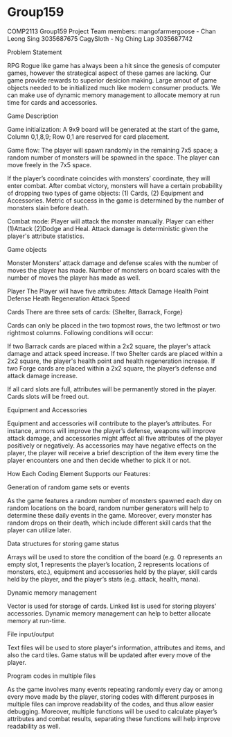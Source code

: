 # Group159
COMP2113 Group159 Project
Team members:
mangofarmergoose - Chan Leong Sing 3035687675
CagySloth - Ng Ching Lap 3035687742

Problem Statement

RPG Rogue like game has always been a hit since the genesis of computer games, however the strategical aspect of these games are lacking. Our game provide rewards to superior desicion making. Large amout of game objects needed to be initiallized much like modern consumer products. We can make use of dynamic memory management to allocate memory at run time for cards and accessories. 

Game Description

Game initialization:
A 9x9 board will be generated at the start of the game, Column 0,1,8,9; Row 0,1 are reserved for card placement.

Game flow:
The player will spawn randomly in the remaining 7x5 space; a random number of monsters will be spawned in the space. The player can move freely in the 7x5 space.

If the player’s coordinate coincides with monsters’ coordinate, they will enter combat. After combat victory, monsters will have a certain probability of dropping two types of game objects: (1) Cards, (2) Equipment and Accessories. Metric of success in the game is determined by the number of monsters slain before death.

Combat mode:
Player will attack the monster manually. Player can either (1)Attack (2)Dodge and Heal. Attack damage is deterministic given the player's attribute statistics. 

Game objects

Monster 
Monsters’ attack damage and defense scales with the number of moves the player has made. Number of monsters on board scales with the number of moves the player has made as well.

Player
The Player will have five attributes:
Attack Damage
Health Point
Defense
Heath Regeneration
Attack Speed


Cards
There are three sets of cards: {Shelter, Barrack, Forge}

Cards can only be placed in the two topmost rows, the two leftmost or two rightmost columns. Following conditions will occur:

If two Barrack cards are placed within a 2x2 square, the player's attack damage and attack speed increase. 
If two Shelter cards are placed within a 2x2 square, the player's health point and health regeneration increase.
If two Forge cards are placed within a 2x2 square, the player’s defense and attack damage increase.

If all card slots are full, attributes will be permanently stored in the player. Cards slots will be freed out.

Equipment and Accessories

Equipment and accessories will contribute to the player’s attributes. For instance, armors will improve the player’s defense, weapons will improve attack damage, and accessories might affect all five attributes of the player positively or negatively. As accessories may have negative effects on the player, the player will receive a brief description of the item every time the player encounters one and then decide whether to pick it or not.

How Each Coding Element Supports our Features:

Generation of random game sets or events

As the game features a random number of monsters spawned each day on random locations on the board, random number generators will help to determine these daily events in the game. Moreover, every monster has random drops on their death, which include different skill cards that the player can utilize later.

Data structures for storing game status

Arrays will be used to store the condition of the board (e.g. 0 represents an empty slot, 1 represents the player’s location, 2 represents locations of monsters, etc.), equipment and accessories held by the player, skill cards held by the player, and the player’s stats (e.g. attack, health, mana).

Dynamic memory management

Vector is used for storage of cards. Linked list is used for storing players' accessories. Dynamic memory management can help to better allocate memory at run-time.

File input/output

Text files will be used to store player's information, attributes and items, and also the card tiles. Game status will be updated after every move of the player.

Program codes in multiple files

As the game involves many events repeating randomly every day or among every move made by the player, storing codes with different purposes in multiple files can improve readability of the codes, and thus allow easier debugging. Moreover, multiple functions will be used to calculate player’s attributes and combat results, separating these functions will help improve readability as well.
